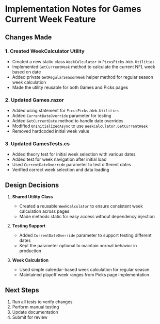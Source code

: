 # Implementation Notes for Games Current Week Feature

## Changes Made

### 1. Created WeekCalculator Utility
- Created a new static class `WeekCalculator` in `PicusPicks.Web.Utilities`
- Implemented `GetCurrentWeek` method to calculate the current NFL week based on date
- Added private `GetRegularSeasonWeek` helper method for regular season week calculation
- Made the utility reusable for both Games and Picks pages

### 2. Updated Games.razor
- Added using statement for `PicusPicks.Web.Utilities`
- Added `CurrentDateOverride` parameter for testing
- Added `GetCurrentDate` method to handle date overrides
- Modified `OnInitializedAsync` to use `WeekCalculator.GetCurrentWeek`
- Removed hardcoded initial week value

### 3. Updated GamesTests.cs
- Added theory test for initial week selection with various dates
- Added test for week navigation after initial load
- Used `CurrentDateOverride` parameter to test different dates
- Verified correct week selection and data loading

## Design Decisions

1. **Shared Utility Class**
   - Created a reusable `WeekCalculator` to ensure consistent week calculation across pages
   - Made methods static for easy access without dependency injection

2. **Testing Support**
   - Added `CurrentDateOverride` parameter to support testing different dates
   - Kept the parameter optional to maintain normal behavior in production

3. **Week Calculation**
   - Used simple calendar-based week calculation for regular season
   - Maintained playoff week ranges from Picks page implementation

## Next Steps

1. Run all tests to verify changes
2. Perform manual testing
3. Update documentation
4. Submit for review
